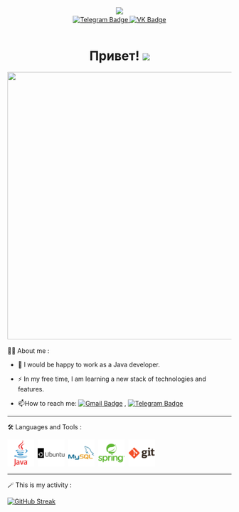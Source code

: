 <div id="header" align="center">
  <img src="https://media.giphy.com/media/jzuSsejVh8EYRfdOTz/giphy.gif" width="550"/>


<div id="badges" align="center">
  <a href="https://t.me/Felix_the_Cat_msk">
    <img src="https://img.shields.io/badge/Telegram-blue?logo=Telegram&logoColor=white&style=for-the-badge" alt="Telegram Badge"/>
  </a>
  <a href="https://vk.com/id140639825">
    <img src="https://img.shields.io/badge/VK-blue?logo=VK&logoColor=white&style=for-the-badge" alt="VK Badge"/>
  </a>
</div>

<img src="https://komarev.com/ghpvc/?username=Felix0417&style=flat-square&color=blue"  alt=""/>

<h1>
  Привет!
  <img src="https://media.giphy.com/media/ehCBnnca6RvasKtm3d/giphy.gif" width="60px"/>
</h1>
</div>

<div align="center">
  <img src="https://media.giphy.com/media/JOS2rbj7nkWmJPZMAL/giphy.gif" width="600" height="600"/>
</div>

:man_technologist: About me :

- :telescope: I would be happy to work as a Java developer.

- :zap: In my free time, I am learning a new stack of technologies and features.

- :mailbox:How to reach me: [![Gmail Badge](https://img.shields.io/badge/Gmail-white?style=flat&logo=Gmail&logoColor=red)](https://mail.google.com/mail/msk.promo.avramich.m@gmail.com) , [![Telegram Badge](https://img.shields.io/badge/Telegram-blue?style=flat&logo=Telegram&logoColor=white)](https://t.me/Felix_the_Cat_msk)
- ---
:hammer_and_wrench: Languages and Tools :
<div>
  <img src="https://github.com/devicons/devicon/blob/master/icons/java/java-original-wordmark.svg" title="Java" alt="Java" width="60" height="60"/>&nbsp;
  <img src="https://github.com/devicons/devicon/blob/master/icons/ubuntu/ubuntu-plain-wordmark.svg" title="Ubuntu" alt="Ubuntu" width="60" height="60"/>&nbsp;
  <img src="https://github.com/devicons/devicon/blob/master/icons/mysql/mysql-original-wordmark.svg" title="MySQL" alt="MySQL" width="60" height="60"/>&nbsp;
  <img src="https://github.com/devicons/devicon/blob/master/icons/spring/spring-original-wordmark.svg" title="Spring" alt="Spring" width="60" height="60"/>&nbsp;
  <img src="https://github.com/devicons/devicon/blob/master/icons/git/git-original-wordmark.svg" title="Git" alt="Git" width="60" height="60"/>&nbsp;
  
  ---
  
  :magic_wand: This is my activity :
  
  [![GitHub Streak](http://github-readme-streak-stats.herokuapp.com?user=Felix0417&theme=dark&hide_border=true&date_format=j%20M%5B%20Y%5D)](https://git.io/streak-stats)

